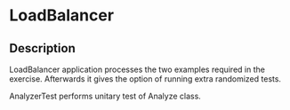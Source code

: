 # LoadBalancer

## Description
LoadBalancer application processes the two examples required in the exercise. Afterwards it gives the option of running extra randomized tests.

AnalyzerTest performs unitary test of Analyze class.